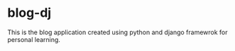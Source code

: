 # blog-dj
This is the blog application created using python and django framewrok for personal learning.
